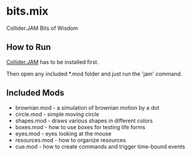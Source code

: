 # bits.mix
Collider.JAM Bits of Wisdom

## How to Run

[Collider.JAM](https://github.com/invider/collider.jam)
has to be installed first.

Then open any included \*.mod folder
and just run the 'jam' command.

## Included Mods

* brownian.mod - a simulation of brownian motion by a dot
* circle.mod - simple moving circle
* shapes.mod - draws various shapes in different colors
* boxes.mod - how to use boxes for testing life forms
* eyes.mod - eyes looking at the mouse
* resources.mod - how to organize resources
* cue.mod - how to create commands and trigger time-bound events

